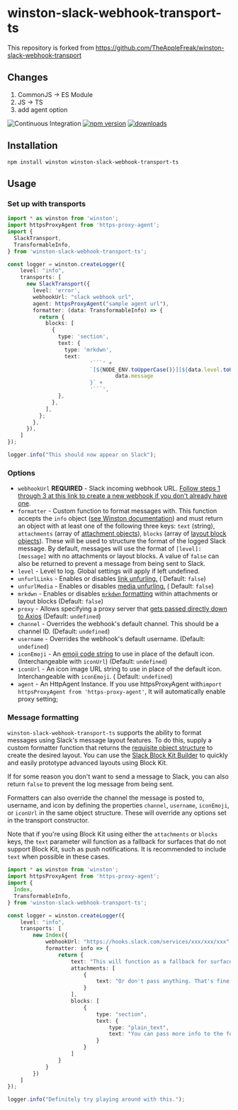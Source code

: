 # winston-slack-webhook-transport-ts

This repository is forked from https://github.com/TheAppleFreak/winston-slack-webhook-transport

## Changes

1. CommonJS -> ES Module
2. JS -> TS
3. add agent option

![Continuous Integration](https://github.com/SeogyuGim/winston-slack-webhook-transport-ts/actions/workflows/tests.yml/badge.svg) [![npm version](https://badge.fury.io/js/winston-slack-webhook-transport-ts.svg)](https://www.npmjs.com/package/winston-slack-webhook-transport-ts) [![downloads](https://img.shields.io/npm/dw/winston-slack-webhook-transport-ts)]((https://www.npmjs.com/package/winston-slack-webhook-transport-ts))

## Installation

```
npm install winston winston-slack-webhook-transport-ts
```

## Usage

### Set up with transports

```typescript
import * as winston from 'winston';
import httpsProxyAgent from 'https-proxy-agent';
import {
  SlackTransport,
  TransformableInfo,
} from 'winston-slack-webhook-transport-ts';

const logger = winston.createLogger({
    level: "info",
    transports: [
      new SlackTransport({
        level: 'error',
        webhookUrl: "slack webhook url",
        agent: httpsProxyAgent("sample agent url"),
        formatter: (data: TransformableInfo) => {
          return {
            blocks: [
              {
                type: 'section',
                text: {
                  type: 'mrkdwn',
                  text:
                          '```' +
                          `[${NODE_ENV.toUpperCase()}][${data.level.toUpperCase()}] ${
                                  data.message
                          }` +
                          '```',
                },
              },
            ],
          };
        },
      }),
    ]
});

logger.info("This should now appear on Slack");
```

### Options

* `webhookUrl` **REQUIRED** - Slack incoming webhook
  URL. [Follow steps 1 through 3 at this link to create a new webhook if you don't already have one](https://api.slack.com/messaging/webhooks).
* `formatter` - Custom function to format messages with. This function accepts the `info`
  object ([see Winston documentation](https://github.com/winstonjs/winston/blob/master/README.md#streams-objectmode-and-info-objects))
  and must return an object with at least one of the following three keys: `text` (string), `attachments` (array
  of [attachment objects](https://api.slack.com/messaging/composing/layouts#attachments)), `blocks` (array
  of [layout block objects](https://api.slack.com/messaging/composing/layouts#adding-blocks)). These will be used to
  structure the format of the logged Slack message. By default, messages will use the format of `[level]: [message]`
  with no attachments or layout blocks. A value of `false` can also be returned to prevent a message from being sent to
  Slack.
* `level` - Level to log. Global settings will apply if left undefined.
* `unfurlLinks` - Enables or
  disables [link unfurling.](https://api.slack.com/reference/messaging/link-unfurling#no_unfurling_please) (
  Default: `false`)
* `unfurlMedia` - Enables or
  disables [media unfurling.](https://api.slack.com/reference/messaging/link-unfurling#no_unfurling_please) (
  Default: `false`)
* `mrkdwn` - Enables or disables [`mrkdwn` formatting](https://api.slack.com/reference/surfaces/formatting#basics)
  within attachments or layout blocks (Default: `false`)
* `proxy` - Allows specifying a proxy server
  that [gets passed directly down to Axios](https://github.com/axios/axios#request-config) (Default: `undefined`)
* `channel` - Overrides the webhook's default channel. This should be a channel ID. (Default: `undefined`)
* `username` - Overrides the webhook's default username. (Default: `undefined`)
* `iconEmoji` - An [emoji code string](https://www.webpagefx.com/tools/emoji-cheat-sheet/) to use in place of the
  default icon. (Interchangeable with `iconUrl`) (Default: `undefined`)
* `iconUrl` - An icon image URL string to use in place of the default icon. Interchangeable with `iconEmoji`. (
  Default: `undefined`)
* `agent` - An HttpAgent Instance. If you use httpsProxyAgent with`import httpsProxyAgent from 'https-proxy-agent'`, It will automatically enable proxy setting;


### Message formatting

`winston-slack-webhook-transport-ts` supports the ability to format messages using Slack's message layout features. To
do this, supply a custom formatter function that returns
the [requisite object structure](https://api.slack.com/messaging/composing/layouts) to create the desired layout. You
can use the [Slack Block Kit Builder](https://app.slack.com/block-kit-builder/) to quickly and easily prototype advanced
layouts using Block Kit.

If for some reason you don't want to send a message to Slack, you can also return `false` to prevent the log message
from being sent.

Formatters can also override the channel the message is posted to, username, and icon by defining the
properties `channel`, `username`, `iconEmoji`, or `iconUrl` in the same object structure. These will override any
options set in the transport constructor.

Note that if you're using Block Kit using either the `attachments` or `blocks` keys, the `text` parameter will function
as a fallback for surfaces that do not support Block Kit, such as push notifications. It is recommended to
include `text` when possible in these cases.

```typescript
import * as winston from 'winston';
import httpsProxyAgent from 'https-proxy-agent';
import {
  Index,
  TransformableInfo,
} from 'winston-slack-webhook-transport-ts';

const logger = winston.createLogger({
    level: "info",
    transports: [
        new Index({
            webhookUrl: "https://hooks.slack.com/services/xxx/xxx/xxx",
            formatter: info => {
                return {
                    text: "This will function as a fallback for surfaces that don't support Block Kit, like IRC clients or mobile push notifications.",
                    attachments: [
                        {
                            text: "Or don't pass anything. That's fine too"
                        }
                    ],
                    blocks: [
                        {
                            type: "section",
                            text: {
                                type: "plain_text",
                                text: "You can pass more info to the formatter by supplying additional parameters in the logger call"
                            }
                        }
                    ]
                }
            }
        })
    ]
});

logger.info("Definitely try playing around with this.");
```